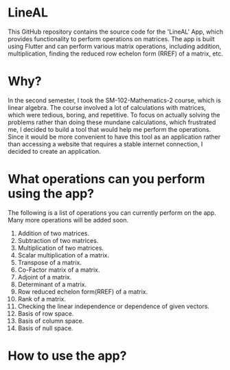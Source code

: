 # LineAL
This GitHub repository contains the source code for the 'LineAL' App, which provides functionality to perform operations on matrices. The app is built using Flutter and can perform various matrix operations, including addition, multiplication, finding the reduced row echelon form (RREF) of a matrix, etc.

# Why?
In the second semester, I took the SM-102-Mathematics-2 course, which is linear algebra. The course involved a lot of calculations with matrices, which were tedious, boring, and repetitive. To focus on actually solving the problems rather than doing these mundane calculations, which frustrated me, I decided to build a tool that would help me perform the operations. Since it would be more convenient to have this tool as an application rather than accessing a website that requires a stable internet connection, I decided to create an application.

# What operations can you perform using the app?
The following is a list of operations you can currently perform on the app. Many more operations will be added soon. 
1. Addition of two matrices.
2. Subtraction of two matrices.
3. Multiplication of two matrices.
4. Scalar multiplication of a matrix.
5. Transpose of a matrix.
6. Co-Factor matrix of a matrix.
7. Adjoint of a matrix.
8. Determinant of a matrix.
9. Row reduced echelon form(RREF) of a matrix.
10. Rank of a matrix.
11. Checking the linear independence or dependence of given vectors.
12. Basis of row space.
13. Basis of column space.
14. Basis of null space.

# How to use the app?
